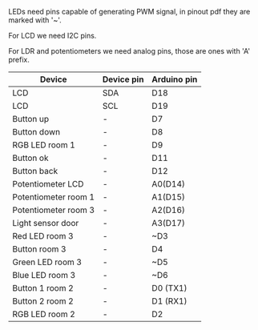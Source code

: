 LEDs need pins capable of generating PWM signal, in pinout pdf they are marked with '~'.

For LCD we need I2C pins.

For LDR and potentiometers we need analog pins, those are ones with 'A' prefix.

|Device|Device pin|Arduino pin|
|----|----|----|
|LCD|SDA|D18|
|LCD|SCL|D19|
|Button up|-|D7|
|Button down|-|D8|
|RGB LED room 1|-|D9|
|Button ok|-|D11|
|Button back|-|D12|
|Potentiometer LCD|-|A0(D14)|
|Potentiometer room 1|-|A1(D15)|
|Potentiometer room 3|-|A2(D16)|
|Light sensor door|-|A3(D17)|
|Red LED room 3|-|~D3|
|Button room 3|-|D4|
|Green LED room 3|-|~D5|
|Blue LED room 3|-|~D6|
|Button 1 room 2|-|D0 (TX1)|
|Button 2 room 2|-|D1 (RX1)|
|RGB LED room 2|-|D2|
